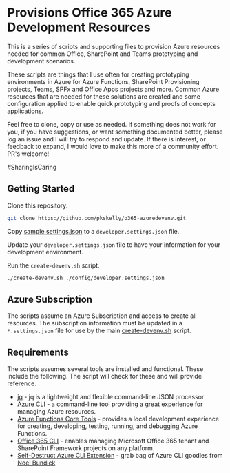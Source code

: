 # Provisions Office 365 Azure Development Resources

This is a series of scripts and supporting files to provision Azure resources needed for common Office, SharePoint and Teams prototyping and development scenarios.

These scripts are things that I use often for creating prototyping environments in Azure for Azure Functions, SharePoint Provisioning projects, Teams, SPFx and Office Apps projects and more.  Common Azure resources that are needed for these solutions are created and some configuration applied to enable quick prototyping and proofs of concepts applications.

Feel free to clone, copy or use as needed.  If something does not work for you, if you have suggestions, or want something documented better, please log an issue and I will try to respond and update.   If there is interest, or feedback to expand, I would love to make this more of a community effort. PR's welcome!

#SharingIsCaring

## Getting Started

Clone this repository.

```bash
git clone https://github.com/pkskelly/o365-azuredevenv.git
```

Copy [sample.settings.json](./config/sample.settings.json) to a ```developer.settings.json``` file.

Update your ```developer.settings.json``` file to have your information for your development environment.  

Run the ```create-devenv.sh``` script.

```bash
./create-devenv.sh ./config/developer.settings.json
```

## Azure Subscription

The scripts assume an Azure Subscription and access to create all resources.  The subscription information must be updated in a ```*.settings.json``` file for use by the main [create-devenv.sh](./create-devenv.sh) script.

## Requirements

The scripts assumes several tools are installed and functional.  These include the following.  The script will check for these and will provide reference.

* [jq](https://stedolan.github.io/jq/) - jq is a lightweight and flexible command-line JSON processor 
* [Azure CLI](https://docs.microsoft.com/en-us/cli/azure/install-azure-cli?view=azure-cli-latest) - a command-line tool providing a great experience for managing Azure resources.
* [Azure Functions Core Tools](https://github.com/Azure/azure-functions-core-tools) - provides a local development experience for creating, developing, testing, running, and debugging Azure Functions.
* [Office 365 CLI](https://pnp.github.io/office365-cli/) - enables managing Microsoft Office 365 tenant and SharePoint Framework projects on any platform.
* [Self-Destruct Azure CLI Extension](https://github.com/noelbundick/azure-cli-extension-noelbundick) - grab bag of Azure CLI goodies from [Noel Bundick](https://www.noelbundick.com/)
